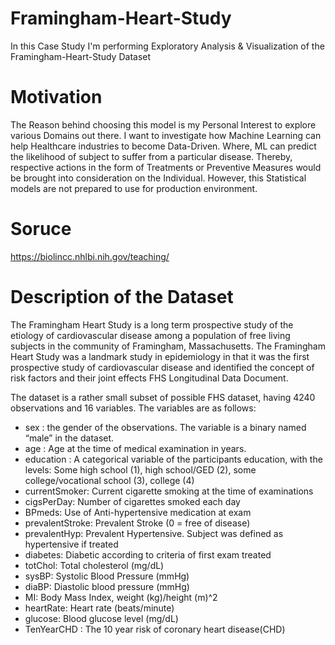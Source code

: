 # Framingham-Heart-Study
In this Case Study I'm performing Exploratory Analysis &amp; Visualization of the Framingham-Heart-Study Dataset

# Motivation
The Reason behind choosing this model is my Personal Interest to explore various Domains out there.
I want to investigate how Machine Learning can help Healthcare industries to become Data-Driven. Where, ML can predict the likelihood of subject to suffer from a particular disease. Thereby, respective actions in the form of Treatments or Preventive Measures would be brought into consideration on the Individual.
However, this Statistical models are not prepared to use for production environment.

# Soruce 
https://biolincc.nhlbi.nih.gov/teaching/

# Description of the Dataset
The Framingham Heart Study is a long term prospective study of the etiology of cardiovascular disease among a population of free living subjects in the community of Framingham, Massachusetts. The Framingham Heart Study was a landmark study in epidemiology in that it was the first prospective study of cardiovascular disease and identified the concept of risk factors and their joint effects FHS Longitudinal Data Document.

The dataset is a rather small subset of possible FHS dataset, having 4240 observations and 16 variables. The variables are as follows:

* sex : the gender of the observations. The variable is a binary named “male” in the dataset.
* age : Age at the time of medical examination in years.
* education : A categorical variable of the participants education, with the levels: Some high school (1), high school/GED (2), some college/vocational school (3), college (4)
* currentSmoker: Current cigarette smoking at the time of examinations
* cigsPerDay: Number of cigarettes smoked each day
* BPmeds: Use of Anti-hypertensive medication at exam
* prevalentStroke: Prevalent Stroke (0 = free of disease)
* prevalentHyp: Prevalent Hypertensive. Subject was defined as hypertensive if treated
* diabetes: Diabetic according to criteria of first exam treated
* totChol: Total cholesterol (mg/dL)
* sysBP: Systolic Blood Pressure (mmHg)
* diaBP: Diastolic blood pressure (mmHg)
* MI: Body Mass Index, weight (kg)/height (m)^2
* heartRate: Heart rate (beats/minute)
* glucose: Blood glucose level (mg/dL)
* TenYearCHD : The 10 year risk of coronary heart disease(CHD)
